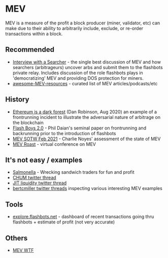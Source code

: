 MEV
=====

MEV is a measure of the profit a block producer (miner, validator, etc) can make due to their ability to
arbitrarily include, exclude, or re-order transactions within a block.

## Recommended
* [Interview with a Searcher](https://uncommoncore.co/29-interview-with-a-searcher-with-mev-senpai-and-hasu/) - 
  the single best discussion of MEV and how searchers (arbitrageurs) uncover arbs and submit them to the
  flashbots private relay.  Includes discussion of the role flashbots plays in 'democratizing' MEV and
  providing DOS protection for miners.
* [awesome-MEV-resources](https://github.com/0xalpharush/awesome-MEV-resources) - curated list of MEV articles/podcasts/etc
  
## History
* [Ethereum is a dark forest](https://www.paradigm.xyz/2020/08/ethereum-is-a-dark-forest/) (Dan Robinson, Aug 2020)
  an example of a frontrunning incident to illustrate the adversarial nature of arbitrage on the blockchain
* [Flash Boys 2.0](http://www.pdaian.com/flashboys2.pdf) - 
  Phil Daian's seminal paper on frontrunning and backrunning prior to the introduction of flashbots
* [MEV SOTW Feb 2021](https://research.paradigm.xyz/MEV) - Charlie Noyes' assessment of the state of MEV
* [MEV Roast](https://www.youtube.com/watch?v=krlAqKsdLkw) - virtual conference on MEV

## It's not easy / examples
* [Salmonella](https://github.com/Defi-Cartel/salmonella) - Wrecking sandwich traders for fun and profit
* [CHUM twitter thread](https://twitter.com/bertcmiller/status/1421543838569705474)
* [JIT liquidity twitter thread](https://twitter.com/bertcmiller/status/1459175377591541768)
* [bertcmiller twitter threads](https://twitter.com/bertcmiller/status/1402665992422047747)
  inspecting various interesting MEV examples

## Tools
* [explore.flashbots.net](http://explore.flashbots.net) - 
  dashboard of recent transactions going thru flashbots + estimate of profit (not very accurate)
  
## Others
* [MEV WTF](https://hackmd.io/ivUzk3piQEG8ALzCGbxlag)
